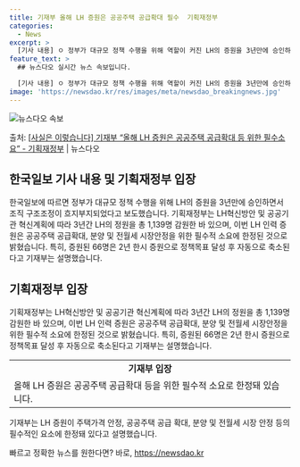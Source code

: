 ```yaml
---
title: 기재부 올해 LH 증원은 공공주택 공급확대 필수  기획재정부
categories:
  - News
excerpt: >
  [기사 내용] ㅇ 정부가 대규모 정책 수행을 위해 역할이 커진 LH의 증원을 3년만에 승인하면서 LH의 방만…
feature_text: >
  ## 뉴스다오 실시간 뉴스 속보입니다.

  [기사 내용] ㅇ 정부가 대규모 정책 수행을 위해 역할이 커진 LH의 증원을 3년만에 승인하면서 LH의 방만…
image: 'https://newsdao.kr/res/images/meta/newsdao_breakingnews.jpg'
---
```


![뉴스다오 속보](https://newsdao.kr/res/images/meta/newsdao_breakingnews.jpg)

<p>출처: <a href="https://newsdao.kr/3708" rel="dofollow">[사실은 이렇습니다] 기재부 “올해 LH 증원은 공공주택 공급확대 등 위한 필수소요” - 기획재정부</a> | 뉴스다오</p>

<h2 data-ke-size="size26">한국일보 기사 내용 및 기획재정부 입장</h2>
<p data-ke-size="size16">한국일보에 따르면 정부가 대규모 정책 수행을 위해 LH의 증원을 3년만에 승인하면서 조직 구조조정이 흐지부지되었다고 보도했습니다. 기획재정부는 LH혁신방안 및 공공기관 혁신계획에 따라 3년간 LH의 정원을 총 1,139명 감원한 바 있으며, 이번 LH 인력 증원은 공공주택 공급확대, 분양 및 전월세 시장안정을 위한 필수적 소요에 한정된 것으로 밝혔습니다. 특히, 증원된 66명은 2년 한시 증원으로 정책목표 달성 후 자동으로 축소된다고 기재부는 설명했습니다.</p>

<h2 data-ke-size="size26">기획재정부 입장</h2>
<p data-ke-size="size16">기획재정부는 LH혁신방안 및 공공기관 혁신계획에 따라 3년간 LH의 정원을 총 1,139명 감원한 바 있으며, 이번 LH 인력 증원은 공공주택 공급확대, 분양 및 전월세 시장안정을 위한 필수적 소요에 한정된 것으로 밝혔습니다. 특히, 증원된 66명은 2년 한시 증원으로 정책목표 달성 후 자동으로 축소된다고 기재부는 설명했습니다.</p>

<table>
	<tr>
		<td style="text-align: center; height: 17px;"><b>기재부 입장</b></td>
	</tr>
	<tr>
		<td>올해 LH 증원은 공공주택 공급확대 등을 위한 필수적 소요로 한정돼 있습니다.</td>
	</tr>
</table>

<p data-ke-size="size16">기재부는 LH 증원이 주택가격 안정, 공공주택 공급 확대, 분양 및 전월세 시장 안정 등의 필수적인 요소에 한정돼 있다고 설명했습니다.</p> 

빠르고 정확한 뉴스를 원한다면? 바로, <a href="https://newsdao.kr" rel="dofollow">https://newsdao.kr</a>


